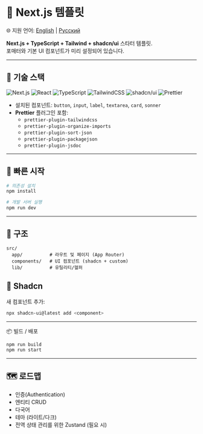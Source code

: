 # 🚀 Next.js 템플릿

🌐 지원 언어: [English](./README.md) | [Русский](./README.ru.md)

**Next.js + TypeScript + Tailwind + shadcn/ui** 스타터 템플릿.  
포매터와 기본 UI 컴포넌트가 미리 설정되어 있습니다.

---

## 🔧 기술 스택

![Next.js](https://img.shields.io/badge/Next.js-14-black?logo=nextdotjs)
![React](https://img.shields.io/badge/React-18-20232a?logo=react)
![TypeScript](https://img.shields.io/badge/TypeScript-5-3178C6?logo=typescript&logoColor=white)
![TailwindCSS](https://img.shields.io/badge/TailwindCSS-3.4-38B2AC?logo=tailwindcss&logoColor=white)
![shadcn/ui](https://img.shields.io/badge/shadcn%2Fui-ready-000000?logo=radixui&logoColor=white)
![Prettier](https://img.shields.io/badge/Prettier-configured-F7B93E?logo=prettier&logoColor=000)

- 설치된 컴포넌트: `button`, `input`, `label`, `textarea`, `card`, `sonner`
- **Prettier** 플러그인 포함:
  - `prettier-plugin-tailwindcss`
  - `prettier-plugin-organize-imports`
  - `prettier-plugin-sort-json`
  - `prettier-plugin-packagejson`
  - `prettier-plugin-jsdoc`

---

## 🚀 빠른 시작

```bash
# 의존성 설치
npm install

# 개발 서버 실행
npm run dev
```

---

## 📂 구조

```
src/
  app/          # 라우트 및 페이지 (App Router)
  components/   # UI 컴포넌트 (shadcn + custom)
  lib/          # 유틸리티/헬퍼
```

## 🎨 Shadcn

새 컴포넌트 추가:

```bash
npx shadcn-ui@latest add <component>
```

---

📦 빌드 / 배포

```bash
npm run build
npm run start
```

---

## 🗺️ 로드맵

- 인증(Authentication)
- 엔티티 CRUD
- 다국어
- 테마 (라이트/다크)
- 전역 상태 관리를 위한 Zustand (필요 시)

